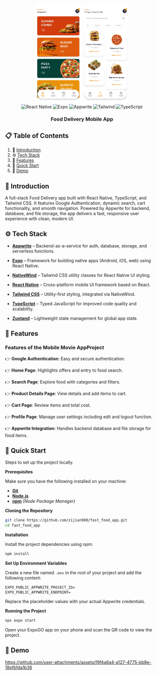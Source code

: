 <div align="center">
  <br />
    <a align="center">
      <img src="assets/readme/homepage_fastfood.jpg" alt="Project Banner 2" width="30%" />
      <img src="assets/readme/menu_fastfood.jpg" alt="Project Banner 1" width="30%" />
    </a>
  
  <br />

  <div>
    <img src="https://img.shields.io/badge/-React_Native-black?style=for-the-badge&logoColor=white&logo=react&color=61DAFB" alt="React Native" />
    <img src="https://img.shields.io/badge/-Expo-black?style=for-the-badge&logoColor=white&logo=expo&color=000020" alt="Expo" />
        <img src="https://img.shields.io/badge/-Appwrite-black?style=for-the-badge&logoColor=white&logo=appwrite&color=F02E65" alt="Appwrite" />
    <img src="https://img.shields.io/badge/-Tailwind-black?style=for-the-badge&logoColor=white&logo=tailwindcss&color=06B6D4" alt="Tailwind" />
    <img src="https://img.shields.io/badge/-TypeScript-black?style=for-the-badge&logoColor=white&logo=typescript&color=3178C6" alt="TypeScript" />
  </div>

  <h3 align="center">Food Delivery Mobile App</h3>

</div>

## 📋 <a name="table">Table of Contents</a>

1. 🤖 [Introduction](#introduction)
2. ⚙️ [Tech Stack](#tech-stack)
3. 🔋 [Features](#features)
4. 🤸 [Quick Start](#quick-start)
5. 🎥 [Demo](#demo)


## <a name="introduction">🤖 Introduction</a>

A full-stack Food Delivery app built with React Native, TypeScript, and Tailwind CSS. It features Google Authentication, dynamic search, cart functionality, and smooth navigation. Powered by Appwrite for backend, database, and file storage, the app delivers a fast, responsive user experience with clean, modern UI.


## <a name="tech-stack">⚙️ Tech Stack</a>

- **[Appwrite](https://appwrite.io/)**  – Backend-as-a-service for auth, database, storage, and serverless functions.

- **[Expo](https://expo.dev/)** – Framework for building native apps (Android, iOS, web) using React Native.
  
- **[NativeWind](https://www.nativewind.dev/)** – Tailwind CSS utility classes for React Native UI styling.

- **[React Native](https://reactnative.dev/)** – Cross-platform mobile UI framework based on React.

- **[Tailwind CSS](https://tailwindcss.com/)** – Utility-first styling, integrated via NativeWind.

- **[TypeScript](https://www.typescriptlang.org/)**  – Typed JavaScript for improved code quality and scalability.

- **[Zustand](https://github.com/pmndrs/zustand)** – Lightweight state management for global app state.



## <a name="features">🔋 Features</a>

### Features of the Mobile Movie AppProject

👉 **Google Authentication**: Easy and secure authentication.

👉 **Home Page**: Highlights offers and entry to food search.

👉 **Search Page**: Explore food with categories and filters.

👉 **Product Details Page**: View details and add items to cart.

👉 **Cart Page**: Review items and total cost. 

👉 **Profile Page**: Manage user settings including edit and logout function.  

👉 **Appwrite Integration**: Handles backend database and file storage for food items.


## <a name="quick-start">🤸 Quick Start</a>

Steps to set up the project locally.

**Prerequisites**

Make sure you have the following installed on your machine:

- **[Git](https://git-scm.com/)**
- **[Node.js](https://nodejs.org/en)**
- **[npm](https://www.npmjs.com/)** _(Node Package Manager)_

**Cloning the Repository**

```bash
git clone https://github.com/zijian980/fast_food_app.git
cd fast_food_app
```

**Installation**

Install the project dependencies using npm:

```bash
npm install
```

**Set Up Environment Variables**

Create a new file named `.env` in the root of your project and add the following content:

```env
EXPO_PUBLIC_APPWRITE_PROJECT_ID=
EXPO_PUBLIC_APPWRITE_ENDPOINT=
```

Replace the placeholder values with your actual Appwrite credentials.

**Running the Project**

```bash
npx expo start
```

Open your ExpoGO app on your phone and scan the QR code to view the project.

## <a name="demo">🎥 Demo</a>

https://github.com/user-attachments/assets/f9f4a6a4-a127-4775-bb8e-18efbfda1b36

